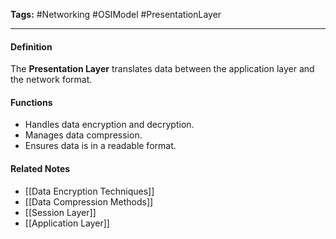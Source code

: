 **Tags:** #Networking #OSIModel #PresentationLayer

---

#### **Definition**

The **Presentation Layer** translates data between the application layer and the network format.

#### **Functions**

- Handles data encryption and decryption.
- Manages data compression.
- Ensures data is in a readable format.

#### **Related Notes**

- [[Data Encryption Techniques]]
- [[Data Compression Methods]]
- [[Session Layer]]
- [[Application Layer]]